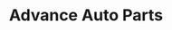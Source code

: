 ---
title: "Advance Auto Parts"
url: /carolina/advance-auto-parts-avenida-jesus-m-fragoso/
shop: car parts
---